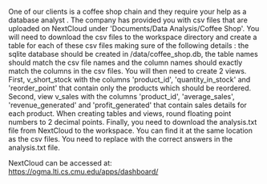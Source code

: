 One of our clients is a coffee shop chain and they require your help as a database analyst . The company has provided you with csv files that are uploaded on NextCloud under 'Documents/Data Analysis/Coffee Shop'. You will need to download the csv files to the workspace directory and create a table for each of these csv files making sure of the following details : the sqlite database should be created in /data/coffee_shop.db, the table names should match the csv file names and the column names should exactly match the columns in the csv files. You will then need to create 2 views. First, v_short_stock with the columns 'product_id', 'quantity_in_stock' and 'reorder_point' that contain only the products which should be reordered. Second, view v_sales with the columns 'product_id', 'average_sales', 'revenue_generated' and 'profit_generated' that contain sales details for each product. When creating tables and views, round floating point numbers to 2 decimal points. Finally, you need to download the analysis.txt file from NextCloud to the workspace. You can find it at the same location as the csv files. You need to replace <ANSWER HERE> with the correct answers in the analysis.txt file.

NextCloud can be accessed at: https://ogma.lti.cs.cmu.edu/apps/dashboard/
